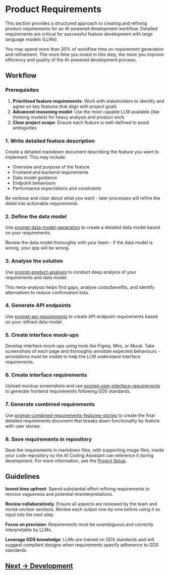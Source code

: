 # Product Requirements

This section provides a structured approach to creating and refining product requirements for an AI-powered development workflow. Detailed requirements are critical for successful feature development with large language models (LLMs).

You may spend more than 30% of workflow time on requirement generation and refinement. The more time you invest in this step, the more you improve efficiency and quality of the AI-powered development process.

## Workflow

### Prerequisites

1. **Prioritised feature requirements**: Work with stakeholders to identify and agree on key features that align with project goals
2. **Advanced reasoning model**: Use the most capable LLM available (like thinking models) for heavy analysis and product work
3. **Clear project scope**: Ensure each feature is well-defined to avoid ambiguities

### 1. Write detailed feature description

Create a detailed markdown document describing the feature you want to implement. This may include:
- Overview and purpose of the feature
- Frontend and backend requirements
- Data model guidance
- Endpoint behaviours
- Performance expectations and constraints

Be verbose and clear about what you want - later processes will refine the detail into actionable requirements.

### 2. Define the data model

Use [prompt-data-model-generation](../appendix/prompt-library/product/prompt-data-model-generation.md) to create a detailed data model based on your requirements.

Review the data model thoroughly with your team - if the data model is wrong, your app will be wrong.

### 3. Analyse the solution

Use [prompt-product-analysis](../appendix/prompt-library/product/prompt-product-analysis.md) to conduct deep analysis of your requirements and data model.

This meta-analysis helps find gaps, analyse costs/benefits, and identify alternatives to reduce confirmation bias.

### 4. Generate API endpoints

Use [prompt-api-requirements](../appendix/prompt-library/product/prompt-api-requirements.md) to create API endpoint requirements based on your refined data model.

### 5. Create interface mock-ups

Develop interface mock-ups using tools like Figma, Miro, or Mural. Take screenshots of each page and thoroughly annotate expected behaviours - annotations must be visible to help the LLM understand interface requirements.

### 6. Create interface requirements

Upload mockup screenshots and use [prompt-user-interface-requirements](../appendix/prompt-library/product/prompt-user-interface-requirements.md) to generate frontend requirements following GDS standards.

### 7. Generate combined requirements

Use [prompt-combined-requirements-features-stories](../appendix/prompt-library/product/prompt-combined-requirements-features-stories.md) to create the final detailed requirements document that breaks down functionality by feature with user stories.

### 8. Save requirements in repository

Save the requirements in markdown files, with supporting image files, inside your code repository so the AI Coding Assistant can reference it during development.  For more information, see the [Project Setup](../getting-started/project-setup.md).

## Guidelines

**Invest time upfront**: Spend substantial effort refining requirements to remove vagueness and potential misinterpretations.

**Review collaboratively**: Ensure all aspects are reviewed by the team and revise unclear sections.  Review each output one-by-one before using it as input into the next step.

**Focus on precision**: Requirements must be unambiguous and correctly interpretable by LLMs.

**Leverage GDS knowledge**: LLMs are trained on GDS standards and will suggest compliant designs when requirements specify adherence to GDS standards.

## [Next -> Development](development.md)